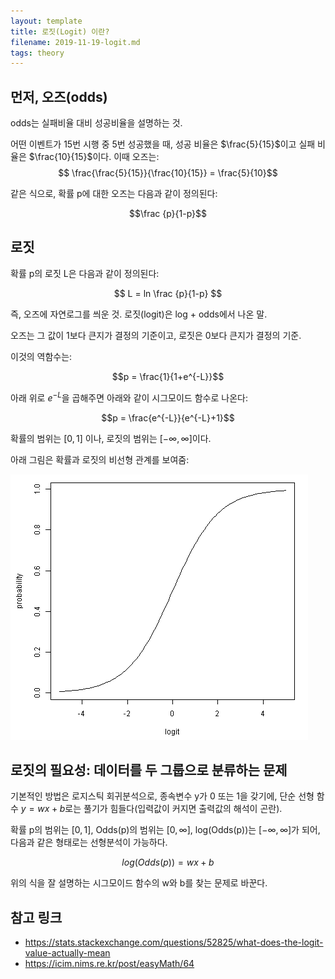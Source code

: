 ```yaml
---
layout: template
title: 로짓(Logit) 이란?
filename: 2019-11-19-logit.md
tags: theory
---
```


## 먼저, 오즈(odds)
odds는 실패비율 대비 성공비율을 설명하는 것.

어떤 이벤트가 15번 시행 중 5번 성공했을 때, 성공 비율은 $\frac{5}{15}$이고 실패 비율은 $\frac{10}{15}$이다. 이때 오즈는:
$$ \frac{\frac{5}{15}}{\frac{10}{15}} = \frac{5}{10}$$

같은 식으로, 확률 p에 대한 오즈는 다음과 같이 정의된다:

$$\frac {p}{1-p}$$

## 로짓
확률 p의 로짓 L은 다음과 같이 정의된다:

$$ L = ln \frac {p}{1-p} $$

즉, 오즈에 자연로그를 씌운 것. 로짓(logit)은 log + odds에서 나온 말.

오즈는 그 값이 1보다 큰지가 결정의 기준이고, 로짓은 0보다 큰지가 결정의 기준.

이것의 역함수는:

$$p = \frac{1}{1+e^{-L}}$$

아래 위로 $e^{-L}$을 곱해주면 아래와 같이 시그모이드 함수로 나온다:

$$p = \frac{e^{-L}}{e^{-L}+1}$$

확률의 범위는 $[0, 1]$ 이나, 로짓의 범위는 $[-\infty, \infty ]$이다.

아래 그림은 확률과 로짓의 비선형 관계를 보여줌:

![](2019-11-19-11-46-39.png)

## 로짓의 필요성: 데이터를 두 그룹으로 분류하는 문제

기본적인 방법은 로지스틱 회귀분석으로, 종속변수 y가 0 또는 1을 갖기에, 단순 선형 함수 $y=wx+b$로는 풀기가 힘들다(입력값이 커지면 출력값의 해석이 곤란).

확률 p의 범위는 $[0, 1]$, Odds(p)의 범위는 $[0, \infty]$, log(Odds(p))는 $[-\infty, \infty]$가 되어, 다음과 같은 형태로는 선형분석이 가능하다.

$$log(Odds(p)) = wx + b$$

위의 식을 잘 설명하는 시그모이드 함수의 w와 b를 찾는 문제로 바꾼다.

## 참고 링크
* https://stats.stackexchange.com/questions/52825/what-does-the-logit-value-actually-mean
* https://icim.nims.re.kr/post/easyMath/64
